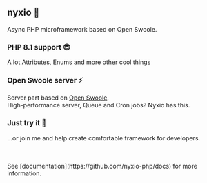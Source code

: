 ## nyxio 🚀 
Async PHP microframework based on Open Swoole.

### PHP 8.1 support 😎
A lot Attributes, Enums and more other cool things


### Open Swoole server ⚡️
Server part based on [Open Swoole](https://openswoole.com/docs). 
<br>High-performance server, Queue and Cron jobs? Nyxio has this.


### Just try it 🌈
...or join me and help create comfortable framework for developers.


<br>
<br>See [documentation](https://github.com/nyxio-php/docs) for more information.
